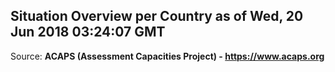 ## Situation Overview per Country as of Wed, 20 Jun 2018 03:24:07 GMT

Source: **ACAPS (Assessment Capacities Project) - https://www.acaps.org**